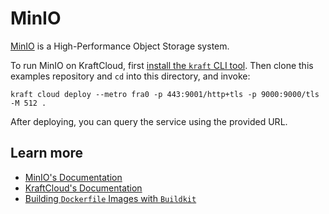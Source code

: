 # MinIO

[MinIO](https://min.io/) is a High-Performance Object Storage system.

To run MinIO on KraftCloud, first [install the `kraft` CLI tool](https://unikraft.org/docs/cli).
Then clone this examples repository and `cd` into this directory, and invoke:

```console
kraft cloud deploy --metro fra0 -p 443:9001/http+tls -p 9000:9000/tls -M 512 .
```

After deploying, you can query the service using the provided URL.

## Learn more

- [MinIO's Documentation](https://min.io/docs/minio/kubernetes/upstream/)
- [KraftCloud's Documentation](https://docs.kraft.cloud)
- [Building `Dockerfile` Images with `Buildkit`](https://unikraft.org/guides/building-dockerfile-images-with-buildkit)
